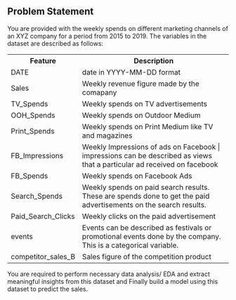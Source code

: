 ## Problem Statement

<p>You are provided with the weekly spends on different marketing channels of an XYZ company for a period from 2015 to 2019. The variables in the dataset are described as follows:</p>

<table>
  <tr>
    <th>Feature</th>
    <th>Description</th>
  </tr>
  <tr>
    <td>DATE</td>
    <td>date in YYYY-MM-DD format</td>
  </tr>
  <tr>
    <td>Sales</td>
    <td>Weekly revenue figure made by the comapany</td>
  </tr>
  <tr>
    <td>TV_Spends</td>
    <td>Weekly spends on TV advertisements</td>
  </tr>
  <tr>
    <td>OOH_Spends</td>
    <td>Weekly spends on Outdoor Medium</td>
  </tr>
  <tr>
    <td>Print_Spends</td>
    <td>Weekly spends on Print Medium like TV and magazines</td>
  </tr>
  <tr>
    <td>FB_Impressions</td>
    <td>Weekly Impressions of ads on Facebook |  impressions can be described as views that a particular ad received on facebook</td>
  </tr>
  <tr>
    <td>FB_Spends</td>
    <td>Weekly spends on Facebook Ads</td>
  </tr>
  <tr>
    <td>Search_Spends</td>
    <td>Weekly spends on paid search results. These are spends done to get the paid advertisements on the search results.</td>
  </tr>
  <tr>
    <td>Paid_Search_Clicks</td>
    <td>Weekly clicks on the paid advertisement</td>
  </tr>
  <tr>
    <td>events</td>
    <td>Events can be described as festivals or promotional events done by the company. This is a categorical variable.</td>
  </tr>
  <tr>
    <td>competitor_sales_B</td>
    <td>Sales figure of the competition product</td>
  </tr>
</table>

<p>You are required to perform necessary data analysis/ EDA and extract meaningful insights from this dataset and Finally build a model using this dataset to predict the sales.</p>
